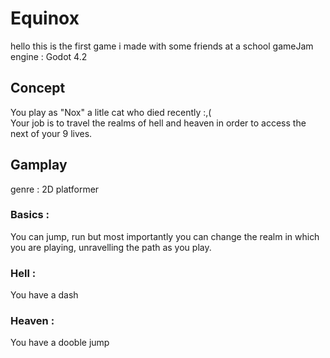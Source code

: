 # Equinox
hello this is the first game i made with some friends at a school gameJam
engine : Godot 4.2

## Concept 
 You play as "Nox" a litle cat who died recently :,(  
 Your job is to travel the realms of hell and heaven in order to access the next of your 9 lives.

 ## Gamplay
 genre : 2D platformer
 ### Basics :
You can jump, run but most importantly you can change the realm in which you are playing, unravelling the path as you play.

### Hell :
You have a dash

### Heaven :
You have a dooble jump
